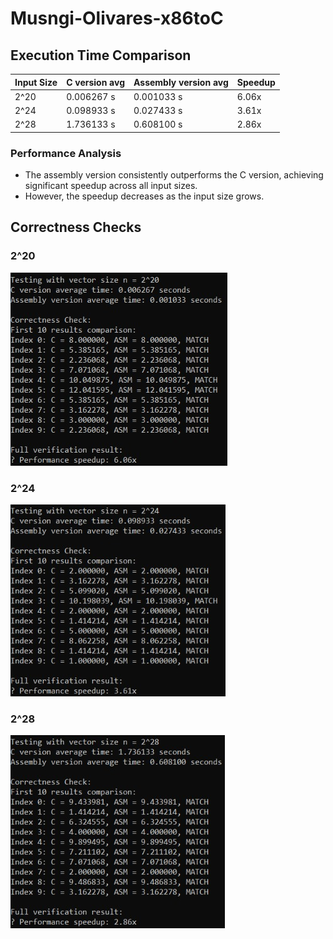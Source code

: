 # Musngi-Olivares-x86toC

## Execution Time Comparison

| Input Size | C version avg | Assembly version avg | Speedup |
| ---------- | --------------| -------------------- | ------- |
| 2^20       | 0.006267 s    | 0.001033 s           | 6.06x   |
| 2^24       | 0.098933 s    | 0.027433 s           | 3.61x   |
| 2^28       | 1.736133 s    | 0.608100 s           | 2.86x   |

### Performance Analysis

* The assembly version consistently outperforms the C version, achieving significant speedup across all input sizes.
* However, the speedup decreases as the input size grows.

## Correctness Checks

### 2^20

![](images/2^20.png)

### 2^24

![](images/2^24.png)

### 2^28

![](images/2^28.png)
